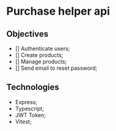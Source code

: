 # Purchase helper api

## Objectives

- [] Authenticate users;
- [] Create products;
- [] Manage products;
- [] Send email to reset password;

## Technologies

- Express;
- Typescript;
- JWT Token;
- Vitest;
